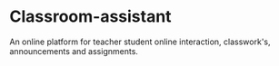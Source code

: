 # Classroom-assistant
An online platform for teacher student online interaction, classwork's, announcements and assignments.
